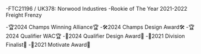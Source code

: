 -FTC21196 / UK378: Norwood Industires
-Rookie of The Year 2021-2022 Freight Frenzy

-🏆2024 Champs Winning Alliance🏆
-🛠️2024 Champs Design Award🛠️
-🏆2024 Qualifier WAC🏆
-🧠2024 Qualifier Design Award🧠
-🏅2021 Division Finalist🏅
-🤝2021 Motivate Award🤝
